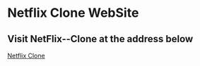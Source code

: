 # Netflix Clone WebSite

## Visit NetFlix--Clone at the address below

[Netflix Clone]("https://talismar.github.io/netflix_clone/")



